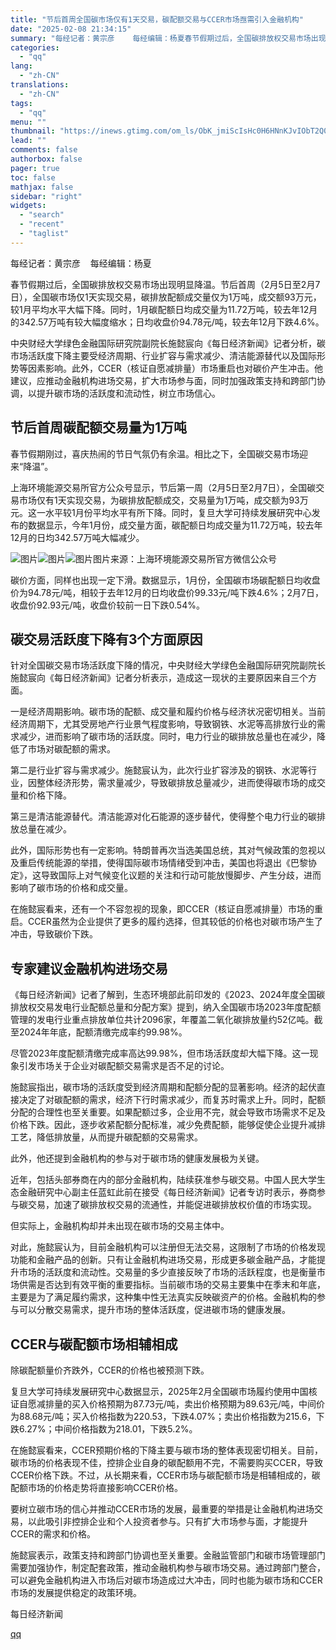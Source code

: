 ```yaml
---
title: "节后首周全国碳市场仅有1天交易，碳配额交易与CCER市场亟需引入金融机构"
date: "2025-02-08 21:34:15"
summary: "每经记者：黄宗彦    每经编辑：杨夏春节假期过后，全国碳排放权交易市场出现明显降温。节后首周（2月..."
categories:
  - "qq"
lang:
  - "zh-CN"
translations:
  - "zh-CN"
tags:
  - "qq"
menu: ""
thumbnail: "https://inews.gtimg.com/om_ls/ObK_jmiScIsHc0H6HNnKJvIObT2Q0G-ECOoIme-vHSDbYAA_640360/0"
lead: ""
comments: false
authorbox: false
pager: true
toc: false
mathjax: false
sidebar: "right"
widgets:
  - "search"
  - "recent"
  - "taglist"
---
```


每经记者：黄宗彦    每经编辑：杨夏

春节假期过后，全国碳排放权交易市场出现明显降温。节后首周（2月5日至2月7日），全国碳市场仅1天实现交易，碳排放配额成交量仅为1万吨，成交额93万元，较1月平均水平大幅下降。同时，1月碳配额日均成交量为11.72万吨，较去年12月的342.57万吨有较大幅度缩水；日均收盘价94.78元/吨，较去年12月下跌4.6%。

中央财经大学绿色金融国际研究院副院长施懿宸向《每日经济新闻》记者分析，碳市场活跃度下降主要受经济周期、行业扩容与需求减少、清洁能源替代以及国际形势等因素影响。此外，CCER（核证自愿减排量）市场重启也对碳价产生冲击。他建议，应推动金融机构进场交易，扩大市场参与面，同时加强政策支持和跨部门协调，以提升碳市场的活跃度和流动性，树立市场信心。

节后首周碳配额交易量为1万吨
--------------

春节假期刚过，喜庆热闹的节日气氛仍有余温。相比之下，全国碳交易市场迎来“降温”。

上海环境能源交易所官方公众号显示，节后第一周（2月5日至2月7日），全国碳交易市场仅有1天实现交易，为碳排放配额成交，交易量为1万吨，成交额为93万元。这一水平较1月份平均水平有所下降。同时，复旦大学可持续发展研究中心发布的数据显示，今年1月份，成交量方面，碳配额日均成交量为11.72万吨，较去年12月的日均342.57万吨大幅减少。

![图片](https://inews.gtimg.com/om_bt/OgyYzxq_pY1QhTCfFFa4i-FCGKIyn9M0G6L5xQhNrg0ukAA/641)![图片](https://inews.gtimg.com/om_bt/OcY4AYwTWuLoop23aB7xBD2dw__XjHGWG1drmsvVIjNGIAA/641)![图片](https://inews.gtimg.com/om_bt/Oy2l-73Ms3nLrqE-XXj3WJotFCKoTWnvkDUmOoM7dYmJEAA/641)图片来源：上海环境能源交易所官方微信公众号

碳价方面，同样也出现一定下滑。数据显示，1月份，全国碳市场碳配额日均收盘价为94.78元/吨，相较于去年12月的日均收盘价99.33元/吨下跌4.6%；2月7日，收盘价92.93元/吨，收盘价较前一日下跌0.54%。

碳交易活跃度下降有3个方面原因
---------------

针对全国碳交易市场活跃度下降的情况，中央财经大学绿色金融国际研究院副院长施懿宸向《每日经济新闻》记者分析表示，造成这一现状的主要原因来自三个方面。

一是经济周期影响。碳市场的配额、成交量和履约价格与经济状况密切相关。当前经济周期下，尤其受房地产行业景气程度影响，导致钢铁、水泥等高排放行业的需求减少，进而影响了碳市场的活跃度。同时，电力行业的碳排放总量也在减少，降低了市场对碳配额的需求。

第二是行业扩容与需求减少。施懿宸认为，此次行业扩容涉及的钢铁、水泥等行业，因整体经济形势，需求量减少，导致碳排放总量减少，进而使得碳市场的成交量和价格下降。

第三是清洁能源替代。清洁能源对化石能源的逐步替代，使得整个电力行业的碳排放总量在减少。

此外，国际形势也有一定影响。特朗普再次当选美国总统，其对气候政策的忽视以及重启传统能源的举措，使得国际碳市场情绪受到冲击，美国也将退出《巴黎协定》，这导致国际上对气候变化议题的关注和行动可能放慢脚步、产生分歧，进而影响了碳市场的价格和成交量。

在施懿宸看来，还有一个不容忽视的现象，即CCER（核证自愿减排量）市场的重启。CCER虽然为企业提供了更多的履约选择，但其较低的价格也对碳市场产生了冲击，导致碳价下跌。

专家建议金融机构进场交易
------------

《每日经济新闻》记者了解到，生态环境部此前印发的《2023、2024年度全国碳排放权交易发电行业配额总量和分配方案》提到，纳入全国碳市场2023年度配额管理的发电行业重点排放单位共计2096家，年覆盖二氧化碳排放量约52亿吨。截至2024年年底，配额清缴完成率约99.98%。

尽管2023年度配额清缴完成率高达99.98%，但市场活跃度却大幅下降。这一现象引发市场关于企业对碳配额交易需求是否不足的讨论。

施懿宸指出，碳市场的活跃度受到经济周期和配额分配的显著影响。经济的起伏直接决定了对碳配额的需求，经济下行时需求减少，而复苏时需求上升。同时，配额分配的合理性也至关重要。如果配额过多，企业用不完，就会导致市场需求不足及价格下跌。因此，逐步收紧配额分配标准，减少免费配额，能够促使企业提升减排工艺，降低排放量，从而提升碳配额的交易需求。

此外，他还提到金融机构的参与对于碳市场的健康发展极为关键。

近年，包括头部券商在内的部分金融机构，陆续获准参与碳交易。中国人民大学生态金融研究中心副主任蓝虹此前在接受《每日经济新闻》记者专访时表示，券商参与碳交易，加速了碳排放权交易的流通性，并能促进碳排放权价值的市场实现。

但实际上，金融机构却并未出现在碳市场的交易主体中。

对此，施懿宸认为，目前金融机构可以注册但无法交易，这限制了市场的价格发现功能和金融产品的创新。只有让金融机构进场交易，形成更多碳金融产品，才能提升市场的活跃度和流动性。交易量的多少直接反映了市场的活跃程度，也是衡量市场供需是否达到有效平衡的重要指标。当前碳市场的交易主要集中在季末和年底，主要是为了满足履约需求，这种集中性无法真实反映碳资产的价格。金融机构的参与可以分散交易需求，提升市场的整体活跃度，促进碳市场的健康发展。

CCER与碳配额市场相辅相成
--------------

除碳配额量价齐跌外，CCER的价格也被预测下跌。

复旦大学可持续发展研究中心数据显示，2025年2月全国碳市场履约使用中国核证自愿减排量的买入价格预期为87.73元/吨，卖出价格预期为89.63元/吨，中间价为88.68元/吨；买入价格指数为220.53，下跌4.07%；卖出价格指数为215.6，下跌6.27%；中间价格指数为218.01，下跌5.2%。

在施懿宸看来，CCER预期价格的下降主要与碳市场的整体表现密切相关。目前，碳市场的价格表现不佳，控排企业自身的碳配额用不完，不需要购买CCER，导致CCER价格下跌。不过，从长期来看，CCER市场与碳配额市场是相辅相成的，碳配额市场的价格走势将直接影响CCER价格。

要树立碳市场的信心并推动CCER市场的发展，最重要的举措是让金融机构进场交易，以此吸引非控排企业和个人投资者参与。只有扩大市场参与面，才能提升CCER的需求和价格。

施懿宸表示，政策支持和跨部门协调也至关重要。金融监管部门和碳市场管理部门需要加强协作，制定配套政策，推动金融机构参与碳市场交易。通过跨部门整合，可以避免金融机构进入市场后对碳市场造成过大冲击，同时也能为碳市场和CCER市场的发展提供稳定的政策环境。

  

每日经济新闻

[qq](https://new.qq.com/rain/a/20250208A08J7F00)
